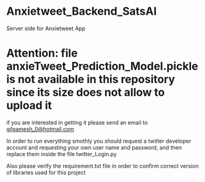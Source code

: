 # Anxietweet_Backend_SatsAI
Server side for Anxietweet App

# Attention: file anxieTweet_Prediction_Model.pickle is not available in this repository since its size does not allow to upload it

if you are interested in getting it please send an email to gilgamesh_0@hotmail.com

In order to run everything smothly you should request a twitter developer account and requesting your own user name and password,
and then replace them inside the file twitter_Login.py

Also please verify the requirement.txt file in order to confirm correct version of libraries used for this project
